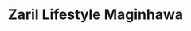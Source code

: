 ---
title: "Zaril Lifestyle Maginhawa"
url: /quezon-city/zaril-lifestyle-maginhawa/
shop: Kleidung
---